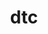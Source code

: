 ---
title: "dtc"
layout: cache
categories: [package, develop]
meta: {"compilers": ["apple-clang@16.0.0"], "num_specs": 9, "num_specs_by_stack": {"developer-tools-darwin": 9, "root": 9}, "oss": ["sequoia"], "platforms": ["darwin"], "stacks": ["developer-tools-darwin", "root"], "targets": ["aarch64"], "versions": ["1.6.1"]}
spec_details: [{"compiler": "apple-clang@16.0.0", "hash": "425xv5e7bvrwe4egtidnignpibqqkhfs", "os": "sequoia", "platform": "darwin", "size": "-", "stacks": ["developer-tools-darwin", "root"], "target": "aarch64", "variants": ["build_system=makefile"], "versions": ["1.6.1"]}, {"compiler": "apple-clang@16.0.0", "hash": "5c2wvyzhd52x32gypztaaryxcij6p6dk", "os": "sequoia", "platform": "darwin", "size": "-", "stacks": ["developer-tools-darwin", "root"], "target": "aarch64", "variants": ["build_system=makefile"], "versions": ["1.6.1"]}, {"compiler": "apple-clang@16.0.0", "hash": "cyjuzb4ftkoawwgmwfvzshqqqzpysxv4", "os": "sequoia", "platform": "darwin", "size": "-", "stacks": ["developer-tools-darwin", "root"], "target": "aarch64", "variants": ["build_system=makefile"], "versions": ["1.6.1"]}, {"compiler": "apple-clang@16.0.0", "hash": "dbu2gqni2uw4iuepvjrtzcho2xnvrea6", "os": "sequoia", "platform": "darwin", "size": "-", "stacks": ["developer-tools-darwin", "root"], "target": "aarch64", "variants": ["build_system=makefile"], "versions": ["1.6.1"]}, {"compiler": "apple-clang@16.0.0", "hash": "fahllm7gm5ucivoj3shucvpu5fllnxyp", "os": "sequoia", "platform": "darwin", "size": "-", "stacks": ["developer-tools-darwin", "root"], "target": "aarch64", "variants": ["build_system=makefile"], "versions": ["1.6.1"]}, {"compiler": "apple-clang@16.0.0", "hash": "kwdevprasbvc65kxaw26o7qq7475di66", "os": "sequoia", "platform": "darwin", "size": "-", "stacks": ["developer-tools-darwin", "root"], "target": "aarch64", "variants": ["build_system=makefile"], "versions": ["1.6.1"]}, {"compiler": "apple-clang@16.0.0", "hash": "o7jovl2fqjnckui3xonqz3uarzanvl3p", "os": "sequoia", "platform": "darwin", "size": "-", "stacks": ["developer-tools-darwin", "root"], "target": "aarch64", "variants": ["build_system=makefile"], "versions": ["1.6.1"]}, {"compiler": "apple-clang@16.0.0", "hash": "oln6bwaav3ofrpn64w73jlfa42ldnpux", "os": "sequoia", "platform": "darwin", "size": "-", "stacks": ["developer-tools-darwin", "root"], "target": "aarch64", "variants": ["build_system=makefile"], "versions": ["1.6.1"]}, {"compiler": "apple-clang@16.0.0", "hash": "tquwfjjuh7yunmlqadeblmuax5fqh7tc", "os": "sequoia", "platform": "darwin", "size": "-", "stacks": ["developer-tools-darwin", "root"], "target": "aarch64", "variants": ["build_system=makefile"], "versions": ["1.6.1"]}]
---